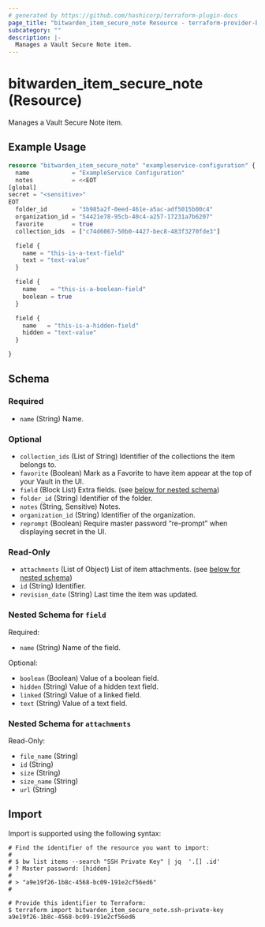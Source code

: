 ```yaml
---
# generated by https://github.com/hashicorp/terraform-plugin-docs
page_title: "bitwarden_item_secure_note Resource - terraform-provider-bitwarden"
subcategory: ""
description: |-
  Manages a Vault Secure Note item.
---
```


# bitwarden_item_secure_note (Resource)

Manages a Vault Secure Note item.

## Example Usage

```terraform
resource "bitwarden_item_secure_note" "exampleservice-configuration" {
  name            = "ExampleService Configuration"
  notes           = <<EOT
[global]
secret = "<sensitive>"
EOT
  folder_id       = "3b985a2f-0eed-461e-a5ac-adf5015b00c4"
  organization_id = "54421e78-95cb-40c4-a257-17231a7b6207"
  favorite        = true
  collection_ids  = ["c74d6067-50b0-4427-bec8-483f3270fde3"]

  field {
    name = "this-is-a-text-field"
    text = "text-value"
  }

  field {
    name    = "this-is-a-boolean-field"
    boolean = true
  }

  field {
    name   = "this-is-a-hidden-field"
    hidden = "text-value"
  }

}
```

<!-- schema generated by tfplugindocs -->
## Schema

### Required

- `name` (String) Name.

### Optional

- `collection_ids` (List of String) Identifier of the collections the item belongs to.
- `favorite` (Boolean) Mark as a Favorite to have item appear at the top of your Vault in the UI.
- `field` (Block List) Extra fields. (see [below for nested schema](#nestedblock--field))
- `folder_id` (String) Identifier of the folder.
- `notes` (String, Sensitive) Notes.
- `organization_id` (String) Identifier of the organization.
- `reprompt` (Boolean) Require master password “re-prompt” when displaying secret in the UI.

### Read-Only

- `attachments` (List of Object) List of item attachments. (see [below for nested schema](#nestedatt--attachments))
- `id` (String) Identifier.
- `revision_date` (String) Last time the item was updated.

<a id="nestedblock--field"></a>
### Nested Schema for `field`

Required:

- `name` (String) Name of the field.

Optional:

- `boolean` (Boolean) Value of a boolean field.
- `hidden` (String) Value of a hidden text field.
- `linked` (String) Value of a linked field.
- `text` (String) Value of a text field.


<a id="nestedatt--attachments"></a>
### Nested Schema for `attachments`

Read-Only:

- `file_name` (String)
- `id` (String)
- `size` (String)
- `size_name` (String)
- `url` (String)

## Import

Import is supported using the following syntax:

```shell
# Find the identifier of the resource you want to import:
#
# $ bw list items --search "SSH Private Key" | jq  '.[] .id'
# ? Master password: [hidden]
#
# > "a9e19f26-1b8c-4568-bc09-191e2cf56ed6"
#

# Provide this identifier to Terraform:
$ terraform import bitwarden_item_secure_note.ssh-private-key a9e19f26-1b8c-4568-bc09-191e2cf56ed6
```
